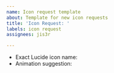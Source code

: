 ```yaml
---
name: Icon request template
about: Template for new icon requests
title: 'Icon Request: '
labels: icon request
assignees: jis3r

---
```


- Exact Lucide icon name: 
- Animation suggestion:
